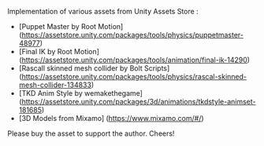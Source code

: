 Implementation of various assets from Unity Assets Store :

- [Puppet Master by Root Motion] (https://assetstore.unity.com/packages/tools/physics/puppetmaster-48977)
- [Final IK by Root Motion] (https://assetstore.unity.com/packages/tools/animation/final-ik-14290)
- [Rascall skinned mesh collider by Bolt Scripts] (https://assetstore.unity.com/packages/tools/physics/rascal-skinned-mesh-collider-134833)
- [TKD Anim Style by wemakethegame] (https://assetstore.unity.com/packages/3d/animations/tkdstyle-animset-181685)
- [3D Models from Mixamo] (https://www.mixamo.com/#/)

Please buy the asset to support the author.
Cheers!



